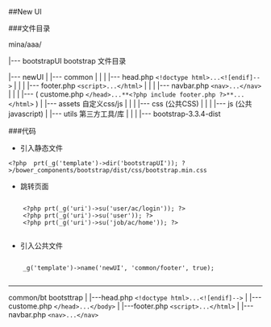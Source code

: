 ##New UI

###文件目录

mina/aaa/

|--- bootstrapUI  bootstrap 文件目录

|--- newUI 
	|
	|--- common
	|	|
	|	|--- head.php  ```<!doctype html>...<![endif]-->```
	|	|
	|	|--- footer.php ```<script>...</html>```
	|	|
	|	|--- navbar.php ```<nav>...</nav>```
	|	|
	|	|--- ( custome.php ```</head>...**<?php include footer.php ?>**...</html>``` )
	|
	|--- assets 自定义css/js
	|	|
	|	|--- css (公共CSS)
	|	|
	|	|--- js  (公共javascript)
	|
	|--- utils 第三方工具/库
	|	|
	|	|--- bootstrap-3.3.4-dist


###代码

+ 引入静态文件

 ```<?php  prt(_g('template')->dir('bootstrapUI')); ?>/bower_components/bootstrap/dist/css/bootstrap.min.css```

+ 跳转页面

```

	<?php prt(_g('uri')->su('user/ac/login')); ?>
	<?php prt(_g('uri')->su('user')); ?>
	<?php prt(_g('uri')->su('job/ac/home')); ?>


```

+ 引入公共文件

```

	_g('template')->name('newUI', 'common/footer', true); 


```

---

common/bt
 bootsttrap
    |
    |---head.php  ```<!doctype html>...<![endif]-->```
    |
    |--- custome.php ```</head>...</body>```
    |
    |---footer.php ```<script>...</html>```
    |
    |--- navbar.php ```<nav>...</nav>```


